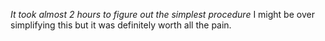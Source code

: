 _It took almost 2 hours to figure out the simplest procedure_ 
I might be over simplifying this but it was definitely worth all the pain.
